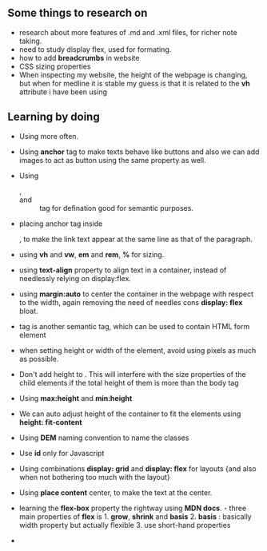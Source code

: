 ## Some things to research on

- research about more features of .md and .xml files, for richer note taking.
- need to study display flex, used for formating. 
- how to add **breadcrumbs** in website
- CSS sizing properties
- When inspecting my website, the height of the webpage is changing, but when for medline it is stable
		my guess is that it is related to the **vh** attribute i have been using


## Learning by doing

- Using **<list>** more often. 
- Using **anchor** tag to make texts behave like buttons
	and also we can add images to act as button using the same property as well. 
	
- Using <dl>, <dt> and <dd> tag for defination
		good for semantic purposes. 
- placing anchor tag <a> inside <p>, to make the link text appear at the same line as that of the paragraph. 
- using **vh** and **vw**, **em** and **rem**, **%** for sizing. 
- using **text-align** property to align text in a container, instead of needlessly relying on display:flex.
- using **margin:auto** to center the container in the webpage with respect to the width, again removing the need of needles cons 		**display: flex** bloat. 
- <form> tag is another semantic tag, which can be used to contain HTML form element
- when setting height or width of the element, avoid using pixels as much as possible. 
- Don't add height to <body>. This will interfere with the size properties of the child elements if the total height of them is more than the body tag
- Using **max:height** and **min:height**
- We can auto adjust height of the container to fit the elements using **height: fit-content**
- Using **DEM** naming convention to name the classes
- Use **id** only for Javascript
- Using combinations **display: grid** and **display: flex** for layouts
		{and also when not bothering too much with the layout}
- Using **place content** center, to make the text at the center. 

- learning the **flex-box** property the rightway using **MDN docs**.
		- three main properties of **flex** is 
		 1. **grow**, **shrink** and **basis**
		 2. **basis** : basically width property but actually flexible
		 3. use short-hand properties

- 
		